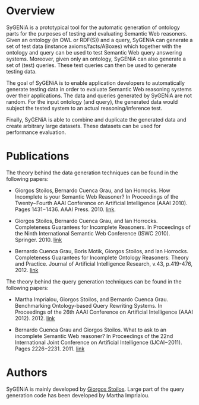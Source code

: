 # Overview #

SyGENiA is a prototypical tool for the automatic generation of ontology parts for the purposes of testing and evaluating Semantic Web reasoners. Given an ontology (in OWL or RDF(S)) and a query, SyGENiA can generate a set of test data (instance axioms/facts/ABoxes) which together with the ontology and query can be used to test Semantic Web query answering systems. Moreover, given only an ontology, SyGENiA can also generate a set of (test) queries. These test queries can then be used to generate testing data.

The goal of SyGENiA is to enable application developers to automatically generate testing data in order to evaluate Semantic Web reasoning systems over their applications. The data and queries generated by SyGENiA are not random. For the input ontology (and query), the generated data would subject the tested system to an actual reasoning/inference test.

Finally, SyGENiA is able to combine and duplicate the generated data and create arbitrary large datasets. These datasets can be used for performance evaluation.

# Publications #

The theory behind the data generation techniques can be found in the following papers:

  * Giorgos Stoilos‚ Bernardo Cuenca Grau, and Ian Horrocks. How Incomplete is your Semantic Web Reasoner? In Proceedings of the Twenty−Fourth AAAI Conference on Artificial Intelligence (AAAI 2010). Pages 1431−1436. AAAI Press. 2010. [link](http://web.comlab.ox.ac.uk/publications/publication3551-abstract.html).

  * Giorgos Stoilos‚ Bernardo Cuenca Grau, and Ian Horrocks. Completeness Guarantees for Incomplete Reasoners. In Proceedings of the Ninth International Semantic Web Conference (ISWC 2010). Springer. 2010. [link](http://www.cs.ox.ac.uk/publications/publication3675-abstract.html)

  * Bernardo Cuenca Grau, Boris Motik, Giorgos Stoilos‚ and Ian Horrocks. Completeness Guarantees for Incomplete Ontology Reasoners: Theory and Practice. Journal of Artificial Intelligence Research, v.43, p.419-476, 2012. [link](http://www.image.ece.ntua.gr/php/savepaper.php?id=725)

The theory behind the query generation techniques can be found in the following papers:

  * Martha Imprialou, Giorgos Stoilos, and Bernardo Cuenca Grau. Benchmarking Ontology-based Query Rewriting Systems. In Proceedings of the 26th AAAI Conference on Artificial Intelligence (AAAI 2012). 2012. [link](http://www.image.ece.ntua.gr/php/savepaper.php?id=733)

  * Bernardo Cuenca Grau and Giorgos Stoilos. What to ask to an incomplete Semantic Web reasoner? In Proceedings of the 22nd International Joint Conference on Artificial Intelligence (IJCAI−2011). Pages 2226−2231. 2011. [link](http://www.cs.ox.ac.uk/publications/publication4904-abstract.html)

# Authors #

SyGENiA is mainly developed by [Giorgos Stoilos](http://www.cs.ox.ac.uk/people/giorgos.stoilos/). Large part of the query generation code has been developed by Martha Imprialou.